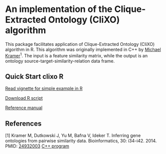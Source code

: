 # An implementation of the Clique-Extracted Ontology (CliXO) algorithm

This package facilitates application of Clique-Extracted Ontology (CliXO)
algorithm in R. This algorithm was originally implemented in C++ by
<a href="https://github.com/mhk7/">Michael Kramer</a><sup>1</sup>. The input is
a feature similarity matrix, while the output is an ontology
source-target-similarity-relation data frame.

## Quick Start clixo R

<a href="https://htmlpreview.github.io/?https://github.com/herdiantrisufriyana/clixo/blob/master/vignettes/quick-start-R.html">
Read vignette for simple example in R</a>

<a href="https://github.com/herdiantrisufriyana/clixo/blob/main/vignettes/quick-start.R">Download R script</a>

<a href="https://github.com/herdiantrisufriyana/clixo/blob/main/man/clixo_0.1.1.pdf">Reference manual</a>

## References

[1] Kramer M, Dutkowski J, Yu M, Bafna V, Ideker T. Inferring gene ontologies
from pairwise similarity data. Bioinformatics, 30: i34-i42. 2014. PMID:
<a href="https://pubmed.ncbi.nlm.nih.gov/24932003/">24932003</a> 
<a href="https://github.com/mhk7/clixo_0.3">C++ program</a>
